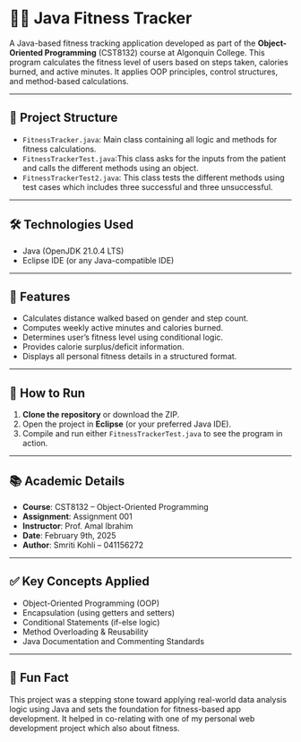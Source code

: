 # 🏃‍♀️ Java Fitness Tracker

A Java-based fitness tracking application developed as part of the **Object-Oriented Programming** (CST8132) course at Algonquin College. This program calculates the 
fitness level of users based on steps taken, calories burned, and active minutes. It applies OOP principles, control structures, and method-based calculations.

---

## 📁 Project Structure


- `FitnessTracker.java`: Main class containing all logic and methods for fitness calculations.
- `FitnessTrackerTest.java`:This class asks for the inputs from the patient and calls the different methods using an object. 
- `FitnessTrackerTest2.java`: This class tests the different methods using test cases which includes three successful and three unsuccessful.

---

## 🛠️ Technologies Used

- Java (OpenJDK 21.0.4 LTS)
- Eclipse IDE (or any Java-compatible IDE)

---

## 🚀 Features

- Calculates distance walked based on gender and step count.
- Computes weekly active minutes and calories burned.
- Determines user’s fitness level using conditional logic.
- Provides calorie surplus/deficit information.
- Displays all personal fitness details in a structured format.

---

## 🧪 How to Run

1. **Clone the repository** or download the ZIP.
2. Open the project in **Eclipse** (or your preferred Java IDE).
3. Compile and run either `FitnessTrackerTest.java` to see the program in action.

---

## 📚 Academic Details

- **Course**: CST8132 – Object-Oriented Programming
- **Assignment**: Assignment 001
- **Instructor**: Prof. Amal Ibrahim
- **Date**: February 9th, 2025
- **Author**: Smriti Kohli – 041156272

---

## ✅ Key Concepts Applied

- Object-Oriented Programming (OOP)
- Encapsulation (using getters and setters)
- Conditional Statements (if-else logic)
- Method Overloading & Reusability
- Java Documentation and Commenting Standards

---


## 🧠 Fun Fact

This project was a stepping stone toward applying real-world data analysis logic using Java and sets the foundation for fitness-based app development. It helped in 
co-relating with one of my personal web development project which also about fitness.

